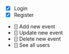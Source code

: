 - [x] Login
- [x] Register
- [] Add new event
- [] Update new event
- [] Delete new event
- [] See all users
